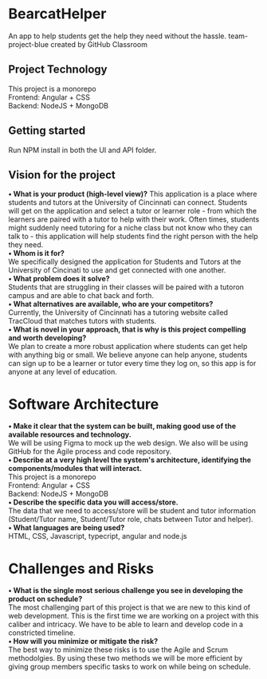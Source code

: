 # BearcatHelper

An app to help students get the help they need without the hassle.
team-project-blue created by GitHub Classroom

## Project Technology

This project is a monorepo
<br/>Frontend: Angular + CSS
<br/>Backend: NodeJS + MongoDB

## Getting started

Run NPM install in both the UI and API folder.

## Vision for the project

**• What is your product (high-level view)?**
This application is a place where students and tutors at the University of Cincinnati can connect. Students will get on the application and select a tutor or learner role - from which the learners are paired with a tutor to help with their work. Often times, students might suddenly need tutoring for a niche class but not know who they can talk to - this application will help students find the right person with the help they need.
<br/>**• Whom is it for?**
<br/> We specifically designed the application for Students and Tutors at the University of Cincinati to use and get connected with one another.
<br/>**• What problem does it solve?** 
<br/> Students that are struggling in their classes will be paired with a tutoron campus and are able to chat back and forth.
<br/>**• What alternatives are available, who are your competitors?**
<br/>Currently, the University of Cincinnati has a tutoring website called TracCloud that matches tutors with students.
<br/>**• What is novel in your approach, that is why is this project compelling and worth developing?**
<br/> We plan to create a more robust application where students can get help with anything big or small. We believe anyone can help anyone, students can sign up to be a learner or tutor every time they log on, so this app is for anyone at any level of education.



# Software Architecture

**• Make it clear that the system can be built, making good use of the available resources and technology.** 
<br/> We will be using Figma to mock up the web design. We also will be using GitHub for the Agile process and code repository.
<br/>**• Describe at a very high level the system's architecture, identifying the components/modules that will interact.**
<br/>This project is a monorepo
<br/>Frontend: Angular + CSS
<br/>Backend: NodeJS + MongoDB
<br/>**• Describe the specific data you will access/store.**
<br/> The data that we need to access/store will be student and tutor information (Student/Tutor name, Student/Tutor role, chats between Tutor and helper).
<br/>**• What languages are being used?**
<br/>HTML, CSS, Javascript, typecript, angular and node.js

# Challenges and Risks

**• What is the single most serious challenge you see in developing the product on schedule?**
<br/>The most challenging part of this project is that we are new to this kind of web development. This is the first time we are working on a project with this caliber and intricacy. We have to be able to learn and develop code in a constricted timeline.
<br/>**• How will you minimize or mitigate the risk?**
<br/>The best way to minimize these risks is to use the Agile and Scrum methodolgies. By using these two methods we will be more efficient by giving group members specific tasks to work on while being on schedule. 

